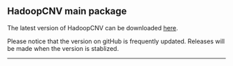 ## HadoopCNV main package

The latest version of HadoopCNV can be downloaded [here](https://github.com/WGLab/HadoopCNV/releases).

Please notice that the version on gitHub is frequently updated. Releases will be made when the version is stablized. 




---

